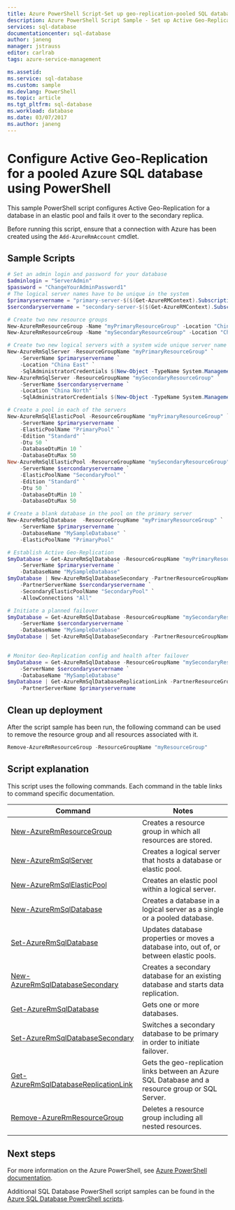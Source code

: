 ```yaml
---
title: Azure PowerShell Script-Set up geo-replication-pooled SQL database | Microsoft Docs
description: Azure PowerShell Script Sample - Set up Active Geo-Replication for a pooled Azure SQL database using PowerShell
services: sql-database
documentationcenter: sql-database
author: janeng
manager: jstrauss
editor: carlrab
tags: azure-service-management

ms.assetid:
ms.service: sql-database
ms.custom: sample
ms.devlang: PowerShell
ms.topic: article
ms.tgt_pltfrm: sql-database
ms.workload: database
ms.date: 03/07/2017
ms.author: janeng
---
```


# Configure Active Geo-Replication for a pooled Azure SQL database using PowerShell

This sample PowerShell script configures Active Geo-Replication for a database in an elastic pool and fails it over to the secondary replica.

Before running this script, ensure that a connection with Azure has been created using the `Add-AzureRmAccount` cmdlet.

## Sample Scripts

```powershell
# Set an admin login and password for your database
$adminlogin = "ServerAdmin"
$password = "ChangeYourAdminPassword1"
# The logical server names have to be unique in the system
$primaryservername = "primary-server-$($(Get-AzureRMContext).Subscription.SubscriptionId)"
$sercondaryservername = "secondary-server-$($(Get-AzureRMContext).Subscription.SubscriptionId)"

# Create two new resource groups
New-AzureRmResourceGroup -Name "myPrimaryResourceGroup" -Location "China East"
New-AzureRmResourceGroup -Name "mySecondaryResourceGroup" -Location "China North"

# Create two new logical servers with a system wide unique server name
New-AzureRmSqlServer -ResourceGroupName "myPrimaryResourceGroup" `
    -ServerName $primaryservername `
    -Location "China East" `
    -SqlAdministratorCredentials $(New-Object -TypeName System.Management.Automation.PSCredential -ArgumentList $adminlogin, $(ConvertTo-SecureString -String $password -AsPlainText -Force))
New-AzureRmSqlServer -ResourceGroupName "mySecondaryResourceGroup" `
    -ServerName $sercondaryservername `
    -Location "China North" `
    -SqlAdministratorCredentials $(New-Object -TypeName System.Management.Automation.PSCredential -ArgumentList $adminlogin, $(ConvertTo-SecureString -String $password -AsPlainText -Force))

# Create a pool in each of the servers
New-AzureRmSqlElasticPool -ResourceGroupName "myPrimaryResourceGroup" `
    -ServerName $primaryservername `
    -ElasticPoolName "PrimaryPool" `
    -Edition "Standard" `
    -Dtu 50 `
    -DatabaseDtuMin 10 `
    -DatabaseDtuMax 50
New-AzureRmSqlElasticPool -ResourceGroupName "mySecondaryResourceGroup" `
    -ServerName $sercondaryservername `
    -ElasticPoolName "SecondaryPool" `
    -Edition "Standard" `
    -Dtu 50 `
    -DatabaseDtuMin 10 `
    -DatabaseDtuMax 50

# Create a blank database in the pool on the primary server
New-AzureRmSqlDatabase  -ResourceGroupName "myPrimaryResourceGroup" `
    -ServerName $primaryservername `
    -DatabaseName "MySampleDatabase" `
    -ElasticPoolName "PrimaryPool"

# Establish Active Geo-Replication
$myDatabase = Get-AzureRmSqlDatabase -ResourceGroupName "myPrimaryResourceGroup" `
    -ServerName $primaryservername `
    -DatabaseName "MySampleDatabase"
$myDatabase | New-AzureRmSqlDatabaseSecondary -PartnerResourceGroupName "mySecondaryResourceGroup" `
    -PartnerServerName $sercondaryservername `
    -SecondaryElasticPoolName "SecondaryPool" `
    -AllowConnections "All"

# Initiate a planned failover
$myDatabase = Get-AzureRmSqlDatabase -ResourceGroupName "mySecondaryResourceGroup" `
    -ServerName $sercondaryservername `
    -DatabaseName "MySampleDatabase" 
$myDatabase | Set-AzureRmSqlDatabaseSecondary -PartnerResourceGroupName "myPrimaryResourceGroup" -Failover

    
# Monitor Geo-Replication config and health after failover
$myDatabase = Get-AzureRmSqlDatabase -ResourceGroupName "mySecondaryResourceGroup" `
    -ServerName $sercondaryservername `
    -DatabaseName "MySampleDatabase"
$myDatabase | Get-AzureRmSqlDatabaseReplicationLink -PartnerResourceGroupName "myPrimaryResourceGroup" `
    -PartnerServerName $primaryservername
```

## Clean up deployment

After the script sample has been run, the following command can be used to remove the resource group and all resources associated with it.

```powershell
Remove-AzureRmResourceGroup -ResourceGroupName "myResourceGroup"
```

## Script explanation

This script uses the following commands. Each command in the table links to command specific documentation.

| Command | Notes |
|---|---|
| [New-AzureRmResourceGroup](https://docs.microsoft.com/powershell/resourcemanager/azurerm.resources/v3.5.0/new-azurermresourcegroup) | Creates a resource group in which all resources are stored. |
| [New-AzureRmSqlServer](https://docs.microsoft.com/powershell/resourcemanager/azurerm.sql/v2.5.0/new-azurermsqlserver) | Creates a logical server that hosts a database or elastic pool. |
| [New-AzureRmSqlElasticPool](https://docs.microsoft.com/powershell/resourcemanager/azurerm.sql/v2.5.0/new-azurermsqlelasticpool) | Creates an elastic pool within a logical server. |
| [New-AzureRmSqlDatabase](https://docs.microsoft.com/powershell/resourcemanager/azurerm.sql/v2.5.0/new-azurermsqldatabase) | Creates a database in a logical server as a single or a pooled database. |
| [Set-AzureRmSqlDatabase](https://docs.microsoft.com/powershell/resourcemanager/azurerm.sql/v2.5.0/set-azurermsqldatabase) | Updates database properties or moves a database into, out of, or between elastic pools. |
| [New-AzureRmSqlDatabaseSecondary](https://docs.microsoft.com/powershell/resourcemanager/azurerm.sql/v2.5.0/new-azurermsqldatabasesecondary)| Creates a secondary database for an existing database and starts data replication. |
| [Get-AzureRmSqlDatabase](https://docs.microsoft.com/powershell/resourcemanager/azurerm.sql/v2.5.0/get-azurermsqldatabase)| Gets one or more databases. |
| [Set-AzureRmSqlDatabaseSecondary](https://docs.microsoft.com/powershell/resourcemanager/azurerm.sql/v2.5.0/set-azurermsqldatabasesecondary)| Switches a secondary database to be primary in order to initiate failover.|
| [Get-AzureRmSqlDatabaseReplicationLink](https://docs.microsoft.com/powershell/resourcemanager/azurerm.sql/v2.5.0/get-azurermsqldatabasereplicationlink) | Gets the geo-replication links between an Azure SQL Database and a resource group or SQL Server. |
| [Remove-AzureRmResourceGroup](https://docs.microsoft.com/powershell/resourcemanager/azurerm.resources/v3.5.0/remove-azurermresourcegroup) | Deletes a resource group including all nested resources. |
|||

## Next steps

For more information on the Azure PowerShell, see [Azure PowerShell documentation](https://docs.microsoft.com/powershell/).

Additional SQL Database PowerShell script samples can be found in the [Azure SQL Database PowerShell scripts](../sql-database-powershell-samples.md).
